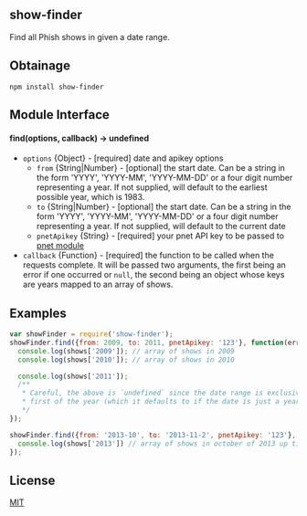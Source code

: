 ## show-finder

Find all Phish shows in given a date range.

## Obtainage

`npm install show-finder`

## Module Interface

#### find(options, callback) → undefined

* `options` {Object} - [required] date and apikey options
  * `from` {String|Number} - [optional] the start date. Can be a string in the form 'YYYY', 'YYYY-MM', 'YYYY-MM-DD' or a four digit number representing a year. If not supplied, will default to the earliest possible year, which is 1983.
  * `to` {String|Number} - [optional] the start date. Can be a string in the form 'YYYY', 'YYYY-MM', 'YYYY-MM-DD' or a four digit number representing a year. If not supplied, will default to the current date
  * `pnetApikey` {String} - [required] your pnet API key to be passed to [pnet module](https://github.com/benjreinhart/pnet)
* `callback` {Function} - [required] the function to be called when the requests complete. It will be passed two arguments, the first being an error if one occurred or `null`, the second being an object whose keys are years mapped to an array of shows.

## Examples

```javascript
var showFinder = require('show-finder');
showFinder.find({from: 2009, to: 2011, pnetApikey: '123'}, function(err, shows){
  console.log(shows['2009']); // array of shows in 2009
  console.log(shows['2010']); // array of shows in 2010

  console.log(shows['2011']);
  /**
   * Careful, the above is `undefined` since the date range is exclusive if the `to` date lies on the
   * first of the year (which it defaults to if the date is just a year and not a fully qualified date string).
   */
});

showFinder.find({from: '2013-10', to: '2013-11-2', pnetApikey: '123'}, function(err, shows){
  console.log(shows['2013']) // array of shows in october of 2013 up till (and including november 2nd).
});
```

## License

[MIT](https://github.com/phriendlyinfo/show-finder/blob/master/LICENSE.txt)
